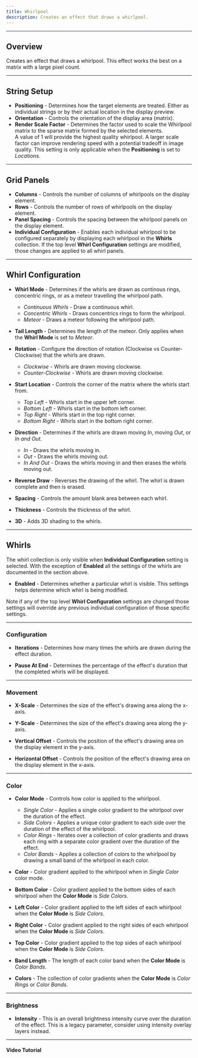 ```yaml
---
title: Whirlpool
description: Creates an effect that draws a whirlpool.
---
```


---

## Overview

Creates an effect that draws a whirlpool.  This effect works the best on a matrix with a large pixel count.

---

## String Setup

  * **Positioning** - Determines how the target elements are treated.  Either as individual strings or by their actual location in the display preview.
  * **Orientation** - Controls the orientation of the display area (matrix).
  * **Render Scale Factor** -  Determines the factor used to scale the Whirlpool matrix to the sparse matrix formed by the selected elements.  
                               A value of 1 will provide the highest quality whirlpool.
                               A larger scale factor can improve rendering speed with a potential tradeoff in image quality.  This setting is only applicable when
                               the **Positioning** is set to *Locations*.
---

## Grid Panels

  * **Columns** - Controls the number of columns of whirlpools on the display element.
  * **Rows** - Controls the number of rows of whirlpools on the display element.
  * **Panel Spacing** - Controls the spacing between the whirlpool panels on the display element.
  * **Individual Configuration** - Enables each individual whirlpool to be configured separately by displaying each whirlpool in the **Whirls** collection.
  If the top level **Whirl Configuration** settings are modified, those changes are applied to all whirl panels.
---
    
## Whirl Configuration

  * **Whirl Mode** - Determines if the whirls are drawn as continous rings, concentric rings, or as a meteor travelling the whirlpool path.
    * _Continuous Whirls_ - Draw a continuous whirl.
    * _Concentric Whirls_ - Draws concentrics rings to form the whirlpool.
    * _Meteor_ - Draws a meteor following the whirlpool path.
    
  * **Tail Length** - Determines the length of the meteor.  Only applies when the **Whirl Mode** is set to *Meteor*.

  * **Rotation** - Configure the direction of rotation (Clockwise vs Counter-Clockwise) that the whirls are drawn.
    * _Clockwise_ - Whirls are drawn moving clockwise.
    * _Counter-Clockwise_ - Whirls are drawn moving clockwise.

  * **Start Location** - Controls the corner of the matrix where the whirls start from.
    * _Top Left_ - Whirls start in the upper left corner.
    * _Bottom Left_ - Whirls start in the bottom left corner.
    * _Top Right_ - Whirls start in the top right corner.
    * _Bottom Right_ - Whirls start in the bottom right corner.

  * **Direction** -  Determines if the whirls are drawn moving *In*, moving *Out*, or *In and Out*.
    * _In_ - Draws the whirls moving in.
    * _Out_ - Draws the whirls moving out.
    * _In And Out_ - Draws the whirls moving in and then erases the whirls moving out.

  * **Reverse Draw** - Reverses the drawing of the whirl.  The whirl is drawn complete and then is erased.
  
  * **Spacing** - Controls the amount blank area between each whirl.

  * **Thickness** - Controls the thickness of the whirl.    

  * **3D** - Adds 3D shading to the whirls.
---

## Whirls

The whirl collection is only visible when **Individual Configuration** setting is selected.  With the exception of **Enabled** all the settings
of the whirls are documented in the section above. 

* **Enabled** - Determines whether a particular whirl is visible.  This settings helps determine which whirl is being modified.

Note if any of the top level **Whirl Configuration** settings are changed those settings will override any previous individual configuration of those specific settings.

---

### Configuration

* **Iterations** - Determines how many times the whirls are drawn during the effect duration.

* **Pause At End** - Determines the percentage of the effect's duration that the completed whirls will be displayed.

---

### Movement

* **X-Scale** - Determines the size of the effect's drawing area along the x-axis.

* **Y-Scale** - Determines the size of the effect's drawing area along the y-axis.

* **Vertical Offset** - Controls the position of the effect's drawing area on the display element in the y-axis.

* **Horizontal Offset** - Controls the position of the effect's drawing area on the display element in the x-axis.

---

### Color

* **Color Mode** - Controls how color is applied to the whirlpool.
    * _Single Color_ - Applies a single color gradient to the whirlpool over the duration of the effect.
    * _Side Colors_ - Applies a unique color gradient to each side over the duration of the effect of the whirlpool.
    * _Color Rings_ - Iterates over a collection of color gradients and draws each ring with a separate color gradient over the duration of the effect.
    * _Color Bands_ - Applies a collection of colors to the whirlpool by drawing a small band of the whirlpool in each color.


* **Color** - Color gradient applied to the whirlpool when in *Single Color* color mode.

* **Bottom Color** - Color gradient applied to the bottom sides of each whirlpool when the **Color Mode** is *Side Colors*.

* **Left Color** - Color gradient applied to the left sides of each whirlpool when the **Color Mode** is *Side Colors*.

* **Right Color** - Color gradient applied to the right sides of each whirlpool when the **Color Mode** is *Side Colors*.

* **Top Color** - Color gradient applied to the top sides of each whirlpool when the **Color Mode** is *Side Colors*.

* **Band Length** - The length of each color band when the **Color Mode** is *Color Bands*.

* **Colors** - The collection of color gradients when the **Color Mode** is *Color Rings* or *Color Bands*.

---

### Brightness

  * **Intensity** - This is an overall brightness intensity curve over the duration of the effect.
                    This is a legacy parameter, consider using intensity overlay layers instead.

---

#### Video Tutorial
